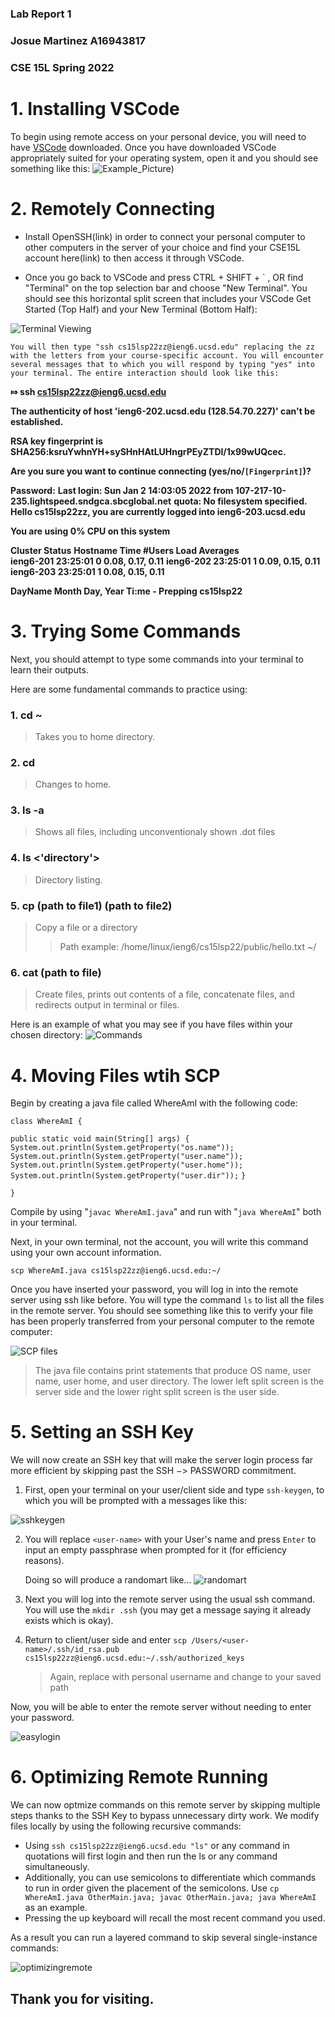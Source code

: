 ### Lab Report 1
### Josue Martinez A16943817
### CSE 15L Spring 2022

# 1.  Installing VSCode 

To begin using remote access on your personal device, you will need to have [VSCode](https://code.visualstudio.com/) downloaded. Once you have downloaded VSCode appropriately suited for your operating system, open it and you should see something like this: ![Example_Picture](/Example_Picture.png))

# 2. Remotely Connecting

+ Install OpenSSH(link) in order to connect your personal computer to other computers in the server of your choice and find your CSE15L account here(link) to then access it through VSCode.


+ Once you go back to VSCode and press CTRL + SHIFT + ` , OR  find "Terminal" on the top selection bar and choose "New Terminal". You should see this horizontal split screen that includes your VSCode Get Started (Top Half) and your New Terminal (Bottom Half):

![Terminal Viewing](/getstarted.png)

    You will then type "ssh cs15lsp22zz@ieng6.ucsd.edu" replacing the zz with the letters from your course-specific account. You will encounter several messages that to which you will respond by typing "yes" into your terminal. The entire interaction should look like this: 

**⤇ ssh cs15lsp22zz@ieng6.ucsd.edu**

**The authenticity of host 'ieng6-202.ucsd.edu (128.54.70.227)' can't be established.**

**RSA key fingerprint is SHA256:ksruYwhnYH+sySHnHAtLUHngrPEyZTDl/1x99wUQcec.**

**Are you sure you want to continue connecting (yes/no/`[Fingerprint]`)?** 

**Password:**
**Last login: Sun Jan  2 14:03:05 2022 from 107-217-10-235.lightspeed.sndgca.sbcglobal.net**
**quota: No filesystem specified.**
**Hello cs15lsp22zz, you are currently logged into ieng6-203.ucsd.edu**

**You are using 0% CPU on this system**

**Cluster Status** 
**Hostname     Time    #Users  Load  Averages**  
**ieng6-201   23:25:01   0  0.08,  0.17,  0.11**
**ieng6-202   23:25:01   1  0.09,  0.15,  0.11**
**ieng6-203   23:25:01   1  0.08,  0.15,  0.11**

**DayName Month Day, Year Ti:me - Prepping cs15lsp22**

# 3. Trying Some Commands 
Next, you should attempt to type some commands into your terminal to learn their outputs. 

Here are some fundamental commands to practice using:

###    **1. cd ~**
> Takes you to home directory.
###    **2. cd**
> Changes to home.
###    **3. ls -a**
> Shows all files, including unconventionaly shown .dot files
###    **4. ls <'directory'>**
> Directory listing. 
###    **5. cp (path to file1) (path to file2)**
> Copy a file or a directory
>> Path example: /home/linux/ieng6/cs15lsp22/public/hello.txt ~/
###    **6. cat (path to file)**
> Create files, prints out contents of a file, concatenate files, and redirects output in terminal or files.

Here is an example of what you may see if you have files within your chosen directory: 
![Commands](Commands.png)
# 4. Moving Files wtih SCP
Begin by creating a java file called WhereAmI with the following code: 

`class WhereAmI {`

`public static void main(String[] args) {
    System.out.println(System.getProperty("os.name"));
    System.out.println(System.getProperty("user.name"));
    System.out.println(System.getProperty("user.home"));
    System.out.println(System.getProperty("user.dir"));`
 `}`

`}`

Compile by using "`javac WhereAmI.java`" and run with "`java WhereAmI`" both in your terminal.

Next, in your own terminal, not the account, you will write this command using your own account information. 

`scp WhereAmI.java cs15lsp22zz@ieng6.ucsd.edu:~/`

Once you have inserted your password, you will log in into the remote server using ssh like before. You will type the command `ls` to list all the files in the remote server. You should see something like this to verify your file has been properly transferred from your personal computer to the remote computer:

![SCP files](scpfiles.png)

> The java file contains print statements that produce OS name, user name, user home, and user directory. The lower left split screen is the server side and the lower right split screen is the user side.



# 5. Setting an SSH Key
We will now create an SSH key that will make the server login process far more efficient by skipping past the SSH $->$ PASSWORD commitment. 

1. First, open your terminal on your user/client side and type `ssh-keygen`, to which you will be prompted with a messages like this:

![sshkeygen](sshkeygen.png)

2. You will replace `<user-name>` with your User's name and press `Enter` to input an empty passphrase when prompted for it (for efficiency reasons).

    Doing so will produce a randomart like... ![randomart](randomart.png)

3. Next you will log into the remote server using the usual ssh command. You will use the `mkdir .ssh` (you may get a message saying it already exists which is okay).

4. Return to client/user side and enter `scp /Users/<user-name>/.ssh/id_rsa.pub cs15lsp22zz@ieng6.ucsd.edu:~/.ssh/authorized_keys`
    > Again, replace with personal username and change to your saved path

Now, you will be able to enter the remote server without needing to enter your password. 

![easylogin](easylogin.png)


# 6. Optimizing Remote Running
We can now optmize commands on this remote server by skipping multiple steps thanks to the SSH Key to bypass unnecessary dirty work. We modify files locally by using the following recursive commands:

+ Using `ssh cs15lsp22zz@ieng6.ucsd.edu "ls"` or any command in quotations will first login and then run the ls or any command simultaneously. 
+ Additionally, you can use semicolons to differentiate which commands to run in order given the placement of the semicolons. Use `cp WhereAmI.java OtherMain.java; javac OtherMain.java; java WhereAmI` as an example.
+ Pressing the up keyboard will recall the most recent command you used. 

As a result you can run a layered command to skip several single-instance commands:

![optimizingremote](optimizingremote.png)

## Thank you for visiting.

